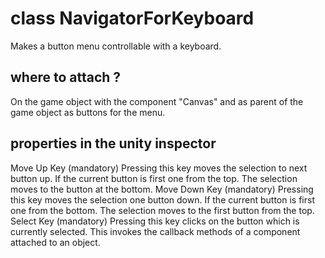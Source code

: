 # class NavigatorForKeyboard

Makes a button menu controllable with a keyboard.

## where to attach ?

On the game object with the component "Canvas" and as parent of the game object as buttons for the menu.

## properties in the unity inspector

Move Up Key (mandatory)
Pressing this key moves the selection to next button up. If the current button is first one from the top.
The selection moves to the button at the bottom.
Move Down Key (mandatory)
Pressing this key moves the selection one button down. If the current button is first one from the bottom. 
The selection moves to the first button from the top.
Select Key (mandatory)
Pressing this key clicks on the button which is currently selected. This invokes the callback methods of a component attached to an object.